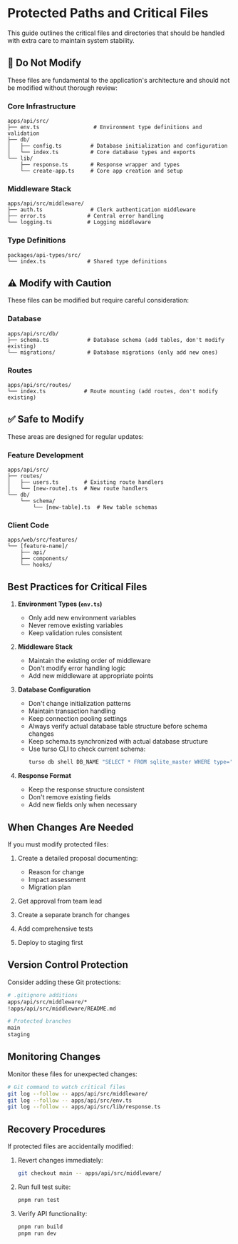 # Protected Paths and Critical Files

This guide outlines the critical files and directories that should be handled with extra care to maintain system stability.

## 🚫 Do Not Modify

These files are fundamental to the application's architecture and should not be modified without thorough review:

### Core Infrastructure
```
apps/api/src/
├── env.ts                 # Environment type definitions and validation
├── db/
│   ├── config.ts         # Database initialization and configuration
│   └── index.ts          # Core database types and exports
└── lib/
    ├── response.ts       # Response wrapper and types
    └── create-app.ts     # Core app creation and setup
```

### Middleware Stack
```
apps/api/src/middleware/
├── auth.ts               # Clerk authentication middleware
├── error.ts             # Central error handling
└── logging.ts           # Logging middleware
```

### Type Definitions
```
packages/api-types/src/
└── index.ts             # Shared type definitions
```

## ⚠️ Modify with Caution

These files can be modified but require careful consideration:

### Database
```
apps/api/src/db/
├── schema.ts            # Database schema (add tables, don't modify existing)
└── migrations/          # Database migrations (only add new ones)
```

### Routes
```
apps/api/src/routes/
└── index.ts            # Route mounting (add routes, don't modify existing)
```

## ✅ Safe to Modify

These areas are designed for regular updates:

### Feature Development
```
apps/api/src/
├── routes/
│   ├── users.ts        # Existing route handlers
│   └── [new-route].ts  # New route handlers
└── db/
    └── schema/
        └── [new-table].ts  # New table schemas
```

### Client Code
```
apps/web/src/features/
└── [feature-name]/
    ├── api/
    ├── components/
    └── hooks/
```

## Best Practices for Critical Files

1. **Environment Types (`env.ts`)**
   - Only add new environment variables
   - Never remove existing variables
   - Keep validation rules consistent

2. **Middleware Stack**
   - Maintain the existing order of middleware
   - Don't modify error handling logic
   - Add new middleware at appropriate points

3. **Database Configuration**
   - Don't change initialization patterns
   - Maintain transaction handling
   - Keep connection pooling settings
   - Always verify actual database table structure before schema changes
   - Keep schema.ts synchronized with actual database structure
   - Use turso CLI to check current schema:
     ```bash
     turso db shell DB_NAME "SELECT * FROM sqlite_master WHERE type='table'"
     ```

4. **Response Format**
   - Keep the response structure consistent
   - Don't remove existing fields
   - Add new fields only when necessary

## When Changes Are Needed

If you must modify protected files:

1. Create a detailed proposal documenting:
   - Reason for change
   - Impact assessment
   - Migration plan

2. Get approval from team lead

3. Create a separate branch for changes

4. Add comprehensive tests

5. Deploy to staging first

## Version Control Protection

Consider adding these Git protections:

```bash
# .gitignore additions
apps/api/src/middleware/*
!apps/api/src/middleware/README.md

# Protected branches
main
staging
```

## Monitoring Changes

Monitor these files for unexpected changes:

```bash
# Git command to watch critical files
git log --follow -- apps/api/src/middleware/
git log --follow -- apps/api/src/env.ts
git log --follow -- apps/api/src/lib/response.ts
```

## Recovery Procedures

If protected files are accidentally modified:

1. Revert changes immediately:
   ```bash
   git checkout main -- apps/api/src/middleware/
   ```

2. Run full test suite:
   ```bash
   pnpm run test
   ```

3. Verify API functionality:
   ```bash
   pnpm run build
   pnpm run dev
   ``` 